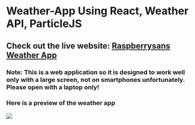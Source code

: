 # Weather-App Using React, Weather API, ParticleJS

## Check out the live website: <a href="https://weatherapp-by-raspberrysans.netlify.app/" target="_blank"> Raspberrysans Weather App</a> 

### Note: This is a web application so it is designed to work well only with a large screen, not on smartphones unfortunately. Please open with a laptop only!
### Here is a preview of the weather app
<img src="https://github.com/sanz1475/Weather-App-Using-React/blob/main/weatherappgif.gif" />
